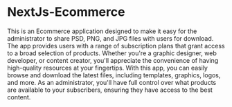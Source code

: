 # NextJs-Ecommerce
This is an Ecommerce application designed to make it easy for the administrator to share PSD, PNG, and JPG files with users for download. The app provides users with a range of subscription plans that grant access to a broad selection of products. Whether you're a graphic designer, web developer, or content creator, you'll appreciate the convenience of having high-quality resources at your fingertips. With this app, you can easily browse and download the latest files, including templates, graphics, logos, and more. As an administrator, you'll have full control over what products are available to your subscribers, ensuring they have access to the best content.

